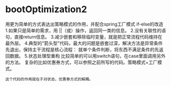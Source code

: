 # bootOptimization2
用更为简单的方式表达出策略模式的作用，并配合spring工厂模式
   if-else的改造
	1.如果只是简单的需求，用 ||（或）操作，返回同一类的信息。
	2.没有关联性的语句，直接return信息。
	3.减少嵌套和移除临时变量，就是把正常流程代码维持在最外层。
	4.典型的"箭头型"代码，最大的问题是嵌套过深，解决方法是异常条件先退出，保持主干流程是核心流程：
		就单个条件判断，将东西不满足条件的先返回数据。
	5.状态处理型重构
		比较简单的可以用switch语句，在case里面调用另外的方法。
		复杂的比如优惠券方式，可以参照之前所写的代码。策略模式+工厂模式。
    
    这个代码的作用就在于对状态，优惠券方式的解耦。

